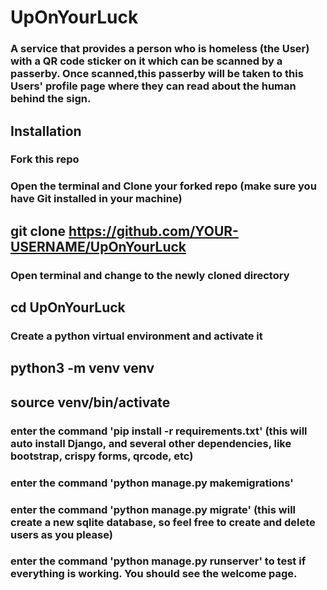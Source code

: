 # UpOnYourLuck
### A service that provides a person who is homeless (the User) with a QR code sticker on it which can be scanned by a passerby. Once scanned,this passerby will be taken to this Users' profile page where they can read about the human behind the sign.

## Installation
### Fork this repo
### Open the terminal and Clone your forked repo (make sure you have Git installed in your machine)
## git clone https://github.com/YOUR-USERNAME/UpOnYourLuck
### Open terminal and change to the newly cloned directory
## cd UpOnYourLuck
### Create a python virtual environment and activate it
## python3 -m venv venv
## source venv/bin/activate
### enter the command 'pip install -r requirements.txt' (this will auto install Django, and several other dependencies, like bootstrap, crispy forms, qrcode, etc)
### enter the command 'python manage.py makemigrations' 
### enter the command 'python manage.py migrate' (this will create a new sqlite database, so feel free to create and delete users as you please)
### enter the command 'python manage.py runserver' to test if everything is working.  You should see the welcome page.
